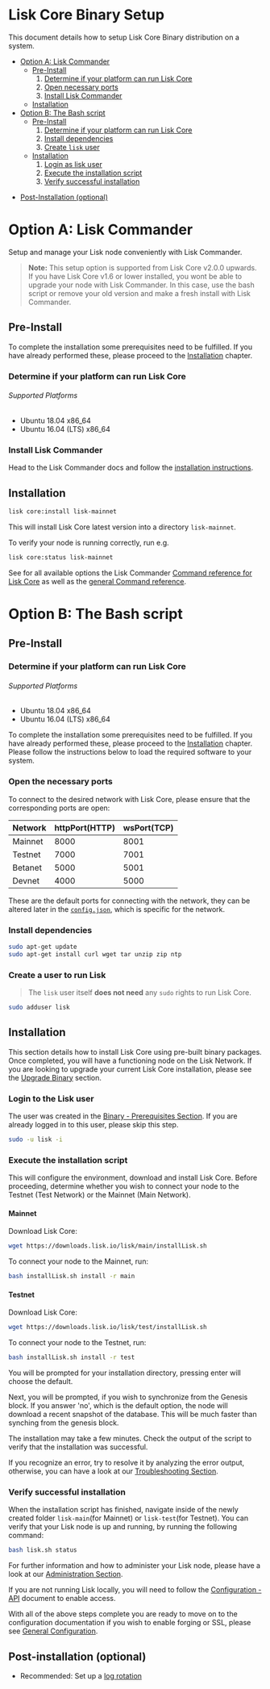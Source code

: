 # Lisk Core Binary Setup

This document details how to setup Lisk Core Binary distribution on a system. 

* [Option A: Lisk Commander](#option-a-lisk-commander)
   - [Pre-Install](#pre-install)
      1. [Determine if your platform can run Lisk Core](#determine-if-your-platform-can-run-lisk-core)
      2. [Open necessary ports](#open-the-necessary-ports)
      3. [Install Lisk Commander](#install-lisk-commander)
   - [Installation](#installation)
* [Option B: The Bash script](#option-b-the-bash-script)
   - [Pre-Install](#pre-install-1)
      1. [Determine if your platform can run Lisk Core](#determine-if-your-platform-can-run-lisk-core-1)
      3. [Install dependencies](#install-dependencies)
      4. [Create `lisk` user](#create-a-user-to-run-lisk)
   - [Installation](#installation-1)
      1. [Login as lisk user](#login-to-the-lisk-user)
      2. [Execute the installation script](#execute-the-installation-script)
      3. [Verify successful installation](#verify-successful-installation)
- [Post-Installation (optional)](#post-installation-optional)

# Option A: Lisk Commander

Setup and manage your Lisk node conveniently with Lisk Commander.

> **Note:** This setup option is supported from Lisk Core v2.0.0 upwards.
> If you have Lisk Core v1.6 or lower installed, you wont be able to upgrade your node with Lisk Commander.
> In this case, use the bash script or remove your old version and make a fresh install with Lisk Commander.

## Pre-Install

To complete the installation some prerequisites need to be fulfilled.  If you have already performed these, please proceed to the [Installation](#installation) chapter.

### Determine if your platform can run Lisk Core

###### Supported Platforms
- Ubuntu 18.04 x86_64
- Ubuntu 16.04 (LTS) x86_64

### Install Lisk Commander

Head to the Lisk Commander docs and follow the [installation instructions](../lisk-sdk/lisk-commander/introduction.md#setup).

## Installation

```bash
lisk core:install lisk-mainnet
```

This will install Lisk Core latest version into a directory `lisk-mainnet`.

To verify your node is running correctly, run e.g.

```bash
lisk core:status lisk-mainnet
```

See for all available options the Lisk Commander [Command reference for Lisk Core](../lisk-sdk/lisk-commander/user-guide/lisk-core.md) as well as the [general Command reference](../lisk-sdk/lisk-commander/user-guide/commands.md).

# Option B: The Bash script

## Pre-Install

### Determine if your platform can run Lisk Core

###### Supported Platforms
- Ubuntu 18.04 x86_64
- Ubuntu 16.04 (LTS) x86_64

To complete the installation some prerequisites need to be fulfilled. If you have already performed these, please proceed to the [Installation](#installation) chapter. Please follow the instructions below to load the required software to your system.

### Open the necessary ports

To connect to the desired network with Lisk Core, please ensure that the corresponding ports are open:

| Network | httpPort(HTTP) | wsPort(TCP) |
| --------|----------------|-------------|
| Mainnet | 8000           | 8001        |
| Testnet | 7000           | 7001        |
| Betanet | 5000           | 5001        |
| Devnet  | 4000           | 5000        |

These are the default ports for connecting with the network, they can be altered later in the [`config.json`](https://github.com/LiskHQ/lisk-core/blob/master/config/mainnet/config.json#L21), which is specific for the network.

### Install dependencies

```bash
sudo apt-get update
sudo apt-get install curl wget tar unzip zip ntp
```

### Create a user to run Lisk

> The `lisk` user itself **does not need** any `sudo` rights to run Lisk Core.

```bash
sudo adduser lisk
```

## Installation

This section details how to install Lisk Core using pre-built binary packages. Once completed, you will have a functioning node on the Lisk Network. If you are looking to upgrade your current Lisk Core installation, please see the [Upgrade Binary](../upgrade/binary.md) section.

### Login to the Lisk user

The user was created in the [Binary - Prerequisites Section](#pre-install). If you are already logged in to this user, please skip this step.

```bash
sudo -u lisk -i
```

### Execute the installation script

This will configure the environment, download and install Lisk Core.
Before proceeding, determine whether you wish to connect your node to the Testnet (Test Network) or the Mainnet (Main Network).

#### Mainnet
Download Lisk Core:
```bash
wget https://downloads.lisk.io/lisk/main/installLisk.sh
```
To connect your node to the Mainnet, run:
```bash
bash installLisk.sh install -r main
```

#### Testnet
Download Lisk Core:
```bash
wget https://downloads.lisk.io/lisk/test/installLisk.sh
```
To connect your node to the Testnet, run:
```bash
bash installLisk.sh install -r test
```

You will be prompted for your installation directory, pressing enter will choose the default.

Next, you will be prompted, if you wish to synchronize from the Genesis block. If you answer 'no', which is the default option, 
the node will download a recent snapshot of the database. This will be much faster than synching from the genesis block. 

The installation may take a few minutes. Check the output of the script to verify that the installation was successful.

If you recognize an error, try to resolve it by analyzing the error output, otherwise, you can have a look at our [Troubleshooting Section](../troubleshooting.md).

### Verify successful installation

When the installation script has finished, navigate inside of the newly created folder `lisk-main`(for Mainnet) or `lisk-test`(for Testnet).
You can verify that your Lisk node is up and running, by running the following command:
```bash
bash lisk.sh status
```
For further information and how to administer your Lisk node, please have a look at our [Administration Section](../administration/binary.md).

If you are not running Lisk locally, you will need to follow the [Configuration - API](../configuration.md#api-access-control) document to enable access.

With all of the above steps complete you are ready to move on to the configuration documentation if you wish to enable forging or SSL, please see [General Configuration](../configuration.md).

## Post-installation (optional)

- Recommended: Set up a [log rotation](../configuration.md#logrotation)
